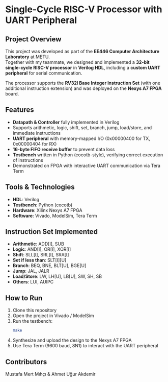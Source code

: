 # Single-Cycle RISC-V Processor with UART Peripheral  

## Project Overview  
This project was developed as part of the **EE446 Computer Architecture Laboratory** at METU.  
Together with my teammate, we designed and implemented a **32-bit single-cycle RISC-V processor** in **Verilog HDL**, including a **custom UART peripheral** for serial communication.  

The processor supports the **RV32I Base Integer Instruction Set** (with one additional instruction extension) and was deployed on the **Nexys A7 FPGA** board.  

## Features  
- **Datapath & Controller** fully implemented in Verilog  
- Supports arithmetic, logic, shift, set, branch, jump, load/store, and immediate instructions  
- **UART peripheral** with memory-mapped I/O (0x00000400 for TX, 0x00000404 for RX)  
- **16-byte FIFO receive buffer** to prevent data loss  
- **Testbench** written in Python (cocotb-style), verifying correct execution of instructions  
- Demonstrated on FPGA with interactive UART communication via Tera Term  

## Tools & Technologies  
- **HDL**: Verilog  
- **Testbench**: Python (cocotb)  
- **Hardware**: Xilinx Nexys A7 FPGA  
- **Software**: Vivado, ModelSim, Tera Term  

## Instruction Set Implemented  
- **Arithmetic**: ADD[I], SUB  
- **Logic**: AND[I], OR[I], XOR[I]  
- **Shift**: SLL[I], SRL[I], SRA[I]  
- **Set if less than**: SLT[I][U]  
- **Branch**: BEQ, BNE, BLT[U], BGE[U]  
- **Jump**: JAL, JALR  
- **Load/Store**: LW, LH[U], LB[U], SW, SH, SB  
- **Others**: LUI, AUIPC  

## How to Run  
1. Clone this repository  
2. Open the project in Vivado / ModelSim  
3. Run the testbench:  
   ```bash
   make
4. Synthesize and upload the design to the Nexys A7 FPGA
5. Use Tera Term (9600 baud, 8N1) to interact with the UART peripheral

## Contributors

Mustafa Mert Mıhçı & Ahmet Uğur Akdemir
